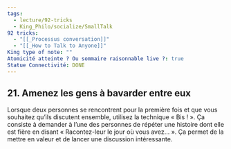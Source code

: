 ```yaml
---
tags:
  - lecture/92-tricks
  - King_Philo/socialize/SmallTalk
92 tricks:
  - "[[_Processus conversation]]"
  - "[[_How to Talk to Anyone]]"
King type of note: ""
Atomicité atteinte ? Ou sommaire raisonnable live ?: true
Statue Connectivité: DONE
---
```

## 21. Amenez les gens à bavarder entre eux

Lorsque deux personnes se rencontrent pour la première fois et que vous souhaitez qu’ils discutent ensemble, utilisez la technique « Bis ! ». Ça consiste à demander à l’une des personnes de répéter une histoire dont elle est fière en disant « Racontez-leur le jour où vous avez… ». Ça permet de la mettre en valeur et de lancer une discussion intéressante.